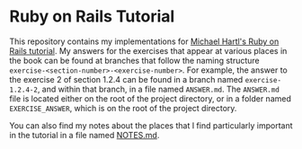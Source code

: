 Ruby on Rails Tutorial
======================

This repository contains my implementations for [Michael Hartl's Ruby on Rails
tutorial][Ruby on Rails Tutorial]. My answers for the exercises that appear at
various places in the book can be found at branches that follow the naming
structure `exercise-<section-number>-<exercise-number>`. For example, the answer
to the exercise 2 of section 1.2.4 can be found in a branch named
`exercise-1.2.4-2`, and within that branch, in a file named `ANSWER.md`. The
`ANSWER.md` file is located either on the root of the project directory, or in a
folder named `EXERCISE_ANSWER`, which is on the root of the project directory.

You can also find my notes about the places that I find particularly important
in the tutorial in a file named [NOTES.md][Notes].

[Ruby on Rails Tutorial]: https://www.railstutorial.org/book
[Notes]: NOTES.md
